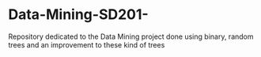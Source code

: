 # Data-Mining-SD201-
Repository dedicated to the Data Mining project done using binary, random trees and an improvement to these kind of trees
